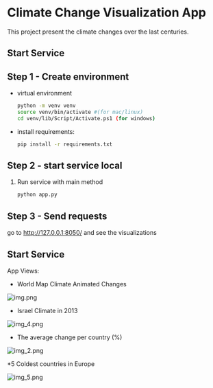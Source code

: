 # Climate Change Visualization App

This project present the climate changes over the last centuries.
## Start Service

## Step 1 - Create environment

- virtual environment
    ```bash
    python -m venv venv
    source venv/bin/activate #(for mac/linux)
    cd venv/lib/Script/Activate.ps1 (for windows)
    ```

- install requirements:
    
    ```bash
    pip install -r requirements.txt
    ```

## Step 2 - start service local

1. Run service with main method

    ```bash
    python app.py
    ```
   
## Step 3 - Send requests

go to http://127.0.0.1:8050/
and see the visualizations

## Start Service

App Views:

* World Map Climate Animated Changes

![img.png](img.png)

* Israel Climate in 2013

![img_4.png](img_4.png)

* The average change per country (%)

![img_2.png](img_2.png)

*5 Coldest countries in Europe

![img_5.png](img_5.png)
